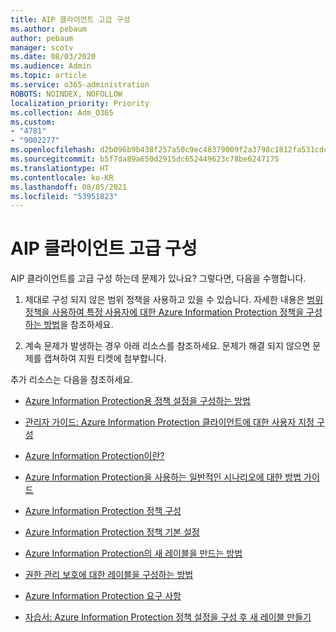 ```yaml
---
title: AIP 클라이언트 고급 구성
ms.author: pebaum
author: pebaum
manager: scotv
ms.date: 08/03/2020
ms.audience: Admin
ms.topic: article
ms.service: o365-administration
ROBOTS: NOINDEX, NOFOLLOW
localization_priority: Priority
ms.collection: Adm_O365
ms.custom:
- "4781"
- "9002277"
ms.openlocfilehash: d2b096b9b438f257a50c9ec48379009f2a3798c1812fa531cdc30e61a5460a1e
ms.sourcegitcommit: b5f7da89a650d2915dc652449623c78be6247175
ms.translationtype: HT
ms.contentlocale: ko-KR
ms.lasthandoff: 08/05/2021
ms.locfileid: "53951823"
---
```

# <a name="aip-client-advanced-configuration"></a>AIP 클라이언트 고급 구성

AIP 클라이언트를 고급 구성 하는데 문제가 있나요? 그렇다면, 다음을 수행합니다.

1. 제대로 구성 되지 않은 범위 정책을 사용하고 있을 수 있습니다. 자세한 내용은 [범위 정책을 사용하여 특정 사용자에 대한 Azure Information Protection 정책을 구성 하는 방법](https://docs.microsoft.com/azure/information-protection/configure-policy-scope)을 참조하세요.

2. 계속 문제가 발생하는 경우 아래 리소스를 참조하세요. 문제가 해결 되지 않으면 문제를 캡쳐하여 지원 티켓에 첨부합니다.

추가 리소스는 다음을 참조하세요.

- [Azure Information Protection용 정책 설정을 구성하는 방법](https://docs.microsoft.com/azure/information-protection/configure-policy-settings)  
    
- [관리자 가이드: Azure Information Protection 클라이언트에 대한 사용자 지정 구성](https://docs.microsoft.com/azure/information-protection/rms-client/client-admin-guide-customizations)  
    
- [Azure Information Protection이란?](https://docs.microsoft.com/azure/information-protection/what-is-information-protection)  
    
- [Azure Information Protection을 사용하는 일반적인 시나리오에 대한 방법 가이드](https://docs.microsoft.com/azure/information-protection/how-to-guides)  
    
- [Azure Information Protection 정책 구성](https://docs.microsoft.com/azure/information-protection/deploy-use/configure-policy)  
    
- [Azure Information Protection 정책 기본 설정](https://docs.microsoft.com/azure/information-protection/deploy-use/configure-policy-default)  
    
- [Azure Information Protection의 새 레이블을 만드는 방법](https://docs.microsoft.com/azure/information-protection/deploy-use/configure-policy-new-label)  
    
- [권한 관리 보호에 대한 레이블을 구성하는 방법](https://docs.microsoft.com/azure/information-protection/deploy-use/configure-policy-protection)  
    
- [Azure Information Protection 요구 사항](https://docs.microsoft.com/azure/information-protection/get-started/requirements)

- [자습서: Azure Information Protection 정책 설정을 구성 후 새 레이블 만들기](https://docs.microsoft.com/azure/information-protection/get-started/infoprotect-quick-start-tutorial)